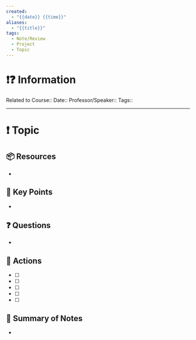 ```yaml
---
created:
  - "{{date}} {{time}}"
aliases:
  - "{{title}}"
tags:
  - Note/Review
  - Project
  - Topic
---
```


# ❗❓ Information
Related to Course::
Date::
Professor/Speaker::
Tags::

---
# ❗ Topic

 
## 📦 Resources
- 
## 🔑 Key Points
- 
## ❓ Questions
- 
## 🎯 Actions
- [ ] 
- [ ] 
- [ ] 
- [ ] 
- [ ] 
## 📃 Summary of Notes
- 